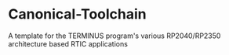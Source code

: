 # Canonical-Toolchain
A template for the TERMINUS program's various RP2040/RP2350 architecture based RTIC applications
